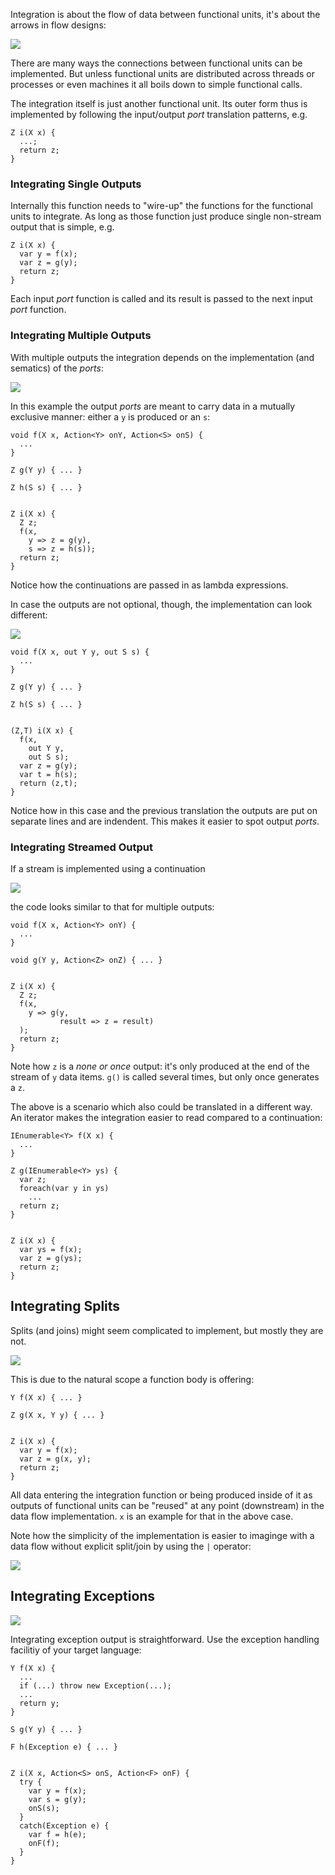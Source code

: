 Integration is about the flow of data between functional units, it's about the arrows in flow designs:

![](images/implementing_integration/genericintegration.png)

There are many ways the connections between functional units can be implemented. But unless functional units are distributed across threads or processes or even machines it all boils down to simple functional calls.

The integration itself is just another functional unit. Its outer form thus is implemented by following the input/output *port* translation patterns, e.g.

```
Z i(X x) {
  ...;
  return z;
}
```

### Integrating Single Outputs
Internally this function needs to "wire-up" the functions for the functional units to integrate. As long as those function just produce single non-stream output that is simple, e.g.

```
Z i(X x) {
  var y = f(x);
  var z = g(y);
  return z;
}
```

Each input *port* function is called and its result is passed to the next input *port* function.

### Integrating Multiple Outputs
With multiple outputs the integration depends on the implementation (and sematics) of the *ports*:

![](images/implementing_integration/integrateseveraloutputs.png)

In this example the output *ports* are meant to carry data in a mutually exclusive manner: either a `y` is produced or an `s`:

```
void f(X x, Action<Y> onY, Action<S> onS) {
  ...
}

Z g(Y y) { ... }

Z h(S s) { ... }


Z i(X x) {
  Z z;
  f(x,
    y => z = g(y),
    s => z = h(s));
  return z;
}
```

Notice how the continuations are passed in as lambda expressions.

In case the outputs are not optional, though, the implementation can look different:

![](images/implementing_integration/integrateseveraloutputs2.png)

```
void f(X x, out Y y, out S s) {
  ...
}

Z g(Y y) { ... }

Z h(S s) { ... }


(Z,T) i(X x) {
  f(x, 
    out Y y, 
    out S s);
  var z = g(y);
  var t = h(s);
  return (z,t);
}
```

Notice how in this case and the previous translation the outputs are put on separate lines and are indendent. This makes it easier to spot output *ports*.

### Integrating Streamed Output
If a stream is implemented using a continuation

![](images/implementing_integration/integratestream.png)

the code looks similar to that for multiple outputs:

```
void f(X x, Action<Y> onY) {
  ...
}

void g(Y y, Action<Z> onZ) { ... }


Z i(X x) {
  Z z;
  f(x,
    y => g(y,
           result => z = result)
  );
  return z;
}
```

Note how `z` is a *none or once* output: it's only produced at the end of the stream of `y` data items. `g()` is called several times, but only once generates a `z`.

The above is a scenario which also could be translated in a different way. An iterator makes the integration easier to read compared to a continuation:

```
IEnumerable<Y> f(X x) {
  ...
}

Z g(IEnumerable<Y> ys) { 
  var z;
  foreach(var y in ys)
    ...
  return z;
}


Z i(X x) {
  var ys = f(x);
  var z = g(ys);
  return z;
}
```

## Integrating Splits
Splits (and joins) might seem complicated to implement, but mostly they are not.

![](images/implementing_integration/integratesplit.png)

This is due to the natural scope a function body is offering:

```
Y f(X x) { ... }

Z g(X x, Y y) { ... }


Z i(X x) {
  var y = f(x);
  var z = g(x, y);
  return z;
}
```

All data entering the integration function or being produced inside of it as outputs of functional units can be "reused" at any point (downstream) in the data flow implementation. `x` is an example for that in the above case.

Note how the simplicity of the implementation is easier to imaginge with a data flow without explicit split/join by using the `|` operator:

![](images/implementing_integration/integratesplit2.png)


## Integrating Exceptions
![](images/implementing_integration/integrateexception.png)

Integrating exception output is straightforward. Use the exception handling facilitiy of your target language:

```
Y f(X x) { 
  ...
  if (...) throw new Exception(...);
  ...
  return y;
}

S g(Y y) { ... }

F h(Exception e) { ... }


Z i(X x, Action<S> onS, Action<F> onF) {
  try {
    var y = f(x);
    var s = g(y);
    onS(s);
  }
  catch(Exception e) {
    var f = h(e);
    onF(f);
  }
}
```